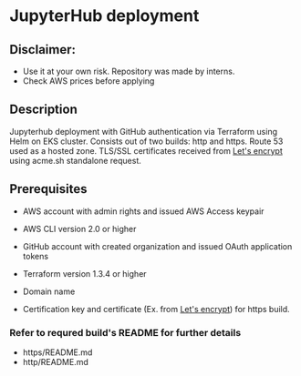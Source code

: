 # JupyterHub deployment

## Disclaimer:

* Use it at your own risk. Repository was made by interns.
* Check AWS prices before applying

## Description

Jupyterhub deployment with GitHub authentication via Terraform using Helm on EKS cluster. Consists out of two builds: http and https. Route 53 used as a hosted zone. TLS/SSL certificates received from [Let's encrypt](https://letsencrypt.org/) using acme.sh standalone request.

## Prerequisites 

* AWS account with admin rights and issued AWS Access keypair

* AWS CLI version 2.0 or higher 

* GitHub account with created organization and issued OAuth application tokens

* Terraform version 1.3.4 or higher 

* Domain name 

* Certification key and certificate (Ex. from [Let's encrypt](https://letsencrypt.org/)) for https build.
 
### Refer to requred build's README for further details

* https/README.md
* http/README.md